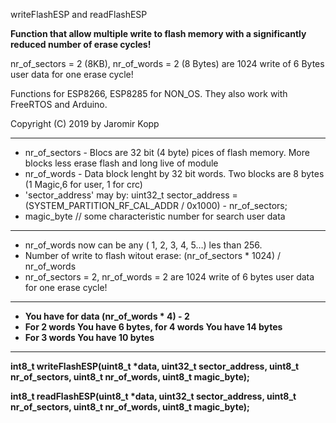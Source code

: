 writeFlashESP and readFlashESP

**Function that allow multiple write to flash memory with a significantly reduced number of erase cycles!**

nr_of_sectors = 2 (8KB), nr_of_words = 2 (8 Bytes) are 1024 write of 6 Bytes user data for one erase cycle!

Functions for ESP8266, ESP8285 for NON_OS. They also work with FreeRTOS and Arduino.

Copyright (C) 2019 by Jaromir Kopp <macwyznawca at me dot com>

*********************************************************************
* nr_of_sectors - Blocs are 32 bit (4 byte) pices of flash memory. More blocks less erase flash and long live of module
* nr_of_words - Data block lenght by 32 bit words. Two blocks are 8 bytes (1 Magic,6 for user, 1 for crc)
* 'sector_address' may by: uint32_t sector_address = (SYSTEM_PARTITION_RF_CAL_ADDR / 0x1000) - nr_of_sectors;
* magic_byte // some characteristic number for search user data
*********************************************************************

* nr_of_words now can be any ( 1, 2, 3, 4, 5…) les than 256.
* Number of write to flash witout erase: (nr_of_sectors * 1024) / nr_of_words
* nr_of_sectors = 2, nr_of_words = 2 are 1024 write of 6 bytes user data for one erase cycle!

*********************************************************************
* **You have for data (nr_of_words * 4) - 2**
* **For 2 words You have 6 bytes, for 4 words You have 14 bytes**
* **For 3 words You have 10 bytes**
*********************************************************************


**int8_t writeFlashESP(uint8_t \*data, uint32_t sector_address, uint8_t nr_of_sectors, uint8_t nr_of_words, uint8_t magic_byte);**

**int8_t readFlashESP(uint8_t \*data, uint32_t sector_address, uint8_t nr_of_sectors, uint8_t nr_of_words, uint8_t magic_byte);**

